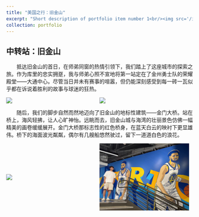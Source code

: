 ```yaml
---
title: "美国之行：旧金山"
excerpt: "Short description of portfolio item number 1<br/><img src='/images/旧金山/大通中心/大通中心.jpg'>"
collection: portfolio
---
```

## 中转站：旧金山
<p style="text-indent: 2em;"> 抵达旧金山的首日，在师弟同窗的热情引领下，我们踏上了这座城市的探索之旅。作为库里的忠实拥趸，我与师弟心照不宣地将第一站定在了金州勇士队的荣耀殿堂——大通中心。尽管当日并未有赛事的喧嚣，但仍能深刻感受到每一砖一瓦似乎都在诉说着胜利的故事与球迷的狂热。

<div style="display: flex; justify-content: space-between; align-items: center;">  
    <img src="/image/旧金山/大通中心/大通中心.jpg" style="width: calc(50% - 10px); margin-right: 10px;">  
    <img src="/image/旧金山/大通中心/对视库里.jpg" style="width: calc(50% - 10px); margin-right: 10px;">
</div>

<p style="text-indent: 2em;">  随后，我们的脚步自然而然地迈向了旧金山的地标性建筑——金门大桥。站在桥上，海风轻拂，让人心旷神怡。远眺而去，旧金山城与海湾的壮丽景色仿佛一幅精美的画卷缓缓展开。金门大桥那标志性的红色桥身，在蓝天白云的映衬下更显雄伟。桥下的海面波光粼粼，偶尔有几艘船悠然驶过，留下一道道白色的浪花。
<div style="display: flex; justify-content: space-between; align-items: center;">
    <img src="img src='/images/旧金山/大通中心/大通中心.jpg" style="width: calc(50% - 10px); margin-right: 10px;">
    <img src="/images/旧金山/大通中心/对视库里.jpg" style="width: calc(50% - 10px); margin-right: 10px;">
</div>

